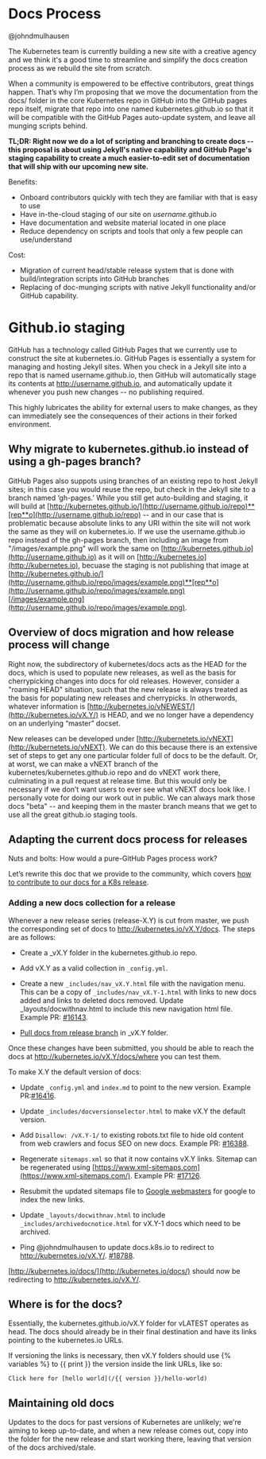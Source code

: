 # Docs Process

@johndmulhausen

The Kubernetes team is currently building a new site with a creative agency and we think it's a good time to streamline and simplify the docs creation process as we rebuild the site from scratch.

When a community is empowered to be effective contributors, great things happen. That’s why I’m proposing that we move the documentation from the docs/ folder in the core Kubernetes repo in GitHub into the GitHub pages repo itself, migrate that repo into one named kubernetes.github.io so that it will be compatible with the GitHub Pages auto-update system, and leave all munging scripts behind.

**TL;DR: Right now we do a lot of scripting and branching to create docs -- this proposal is about using Jekyll's native capability and GitHub Page's staging capability to create a much easier-to-edit set of documentation that will ship with our upcoming new site.**

Benefits:

* Onboard contributors quickly with tech they are familiar with that is easy to use
* Have in-the-cloud staging of our site on *username*.github.io
* Have documentation and website material located in one place
* Reduce dependency on scripts and tools that only a few people can use/understand

Cost:

* Migration of current head/stable release system that is done with build/integration scripts into GitHub branches
* Replacing of doc-munging scripts with native Jekyll functionality and/or GitHub capability.

# Github.io staging

GitHub has a technology called GitHub Pages that we currently use to construct the site at kubernetes.io. GitHub Pages is essentially a system for managing and hosting Jekyll sites. When you check in a Jekyll site into a repo that is named username.github.io, then GitHub will automatically stage its contents at http://username.github.io, and automatically update it whenever you push new changes -- no publishing required.

This highly lubricates the ability for external users to make changes, as they can immediately see the consequences of their actions in their forked environment. 

## Why migrate to kubernetes.github.io instead of using a gh-pages branch?

GitHub Pages also suppots using branches of an existing repo to host Jekyll sites; in this case you would reuse the repo, but check in the Jekyll site to a branch named ‘gh-pages.’ While you still get auto-building and staging, it will build at [http://kubernetes.github.io/](http://username.github.io/repo)**[rep**o](http://username.github.io/repo) -- and in our case that is problematic because absolute links to any URI within the site will not work the same as they will on kubernetes.io. If we use the username.github.io repo instead of the gh-pages branch, then including an image from "/images/example.png" will work the same on [http://kubernetes.github.io](http://username.github.io) as it will on [http://kubernetes.io](http://kubernetes.io), becuase the staging is not publishing that image at [http://kubernetes.github.io/](http://username.github.io/repo/images/example.png)**[rep**o](http://username.github.io/repo/images/example.png)[/images/example.png](http://username.github.io/repo/images/example.png). 

## Overview of docs migration and how release process will change

Right now, the subdirectory of kubernetes/docs acts as the HEAD for the docs, which is used to populate new releases, as well as the basis for cherrypicking changes into docs for old releases. However, consider a "roaming HEAD" situation, such that the new release is always treated as the basis for populating new releases and  cherrypicks. In otherwords, whatever information is [http://kubernetes.io/vNEWEST/](http://kubernetes.io/vX.Y/) is HEAD, and we no longer have a dependency on an underlying “master” docset. 

New releases can be developed under [http://kubernetets.io/vNEXT](http://kubernetets.io/vNEXT). We can do this because there is an extensive set of steps to get any one particular folder full of docs to be the default. Or, at worst, we can make a vNEXT branch of the kubernetes/kubernetes.github.io repo and do vNEXT work there, culminating in a pull request at release time. But this would only be necessary if we don’t want users to ever see what vNEXT docs look like. I personally vote for doing our work out in public. We can always mark those docs "beta" -- and keeping them in the master branch means that we get to use all the great github.io staging tools. 

## Adapting the current docs process for releases

Nuts and bolts: How would a pure-GitHub Pages process work? 

Let’s rewrite this doc that we provide to the community, which covers [how to contribute to our docs for a K8s release](https://github.com/kubernetes/kubernetes/blob/master/docs/devel/update-release-docs.md).

### Adding a new docs collection for a release

Whenever a new release series (release-X.Y) is cut from master, we push the corresponding set of docs to http://kubernetes.io/vX.Y/docs. The steps are as follows:

* Create a _vX.Y folder in the kubernetes.github.io repo.

* Add vX.Y as a valid collection in `_config.yml`.

* Create a new `_includes/nav_vX.Y.html` file with the navigation menu. This can be a copy of `_includes/nav_vX.Y-1.html` with links to new docs added and links to deleted docs removed. Update _layouts/docwithnav.html to include this new navigation html file. Example PR: [#16143](https://github.com/kubernetes/kubernetes/pull/16143).

* [Pull docs from release branch](https://github.com/kubernetes/kubernetes/blob/master/docs/devel/update-release-docs.md#updating-docs-in-gh-pages-branch) in _vX.Y folder.

Once these changes have been submitted, you should be able to reach the docs at http://kubernetes.io/vX.Y/docs/where you can test them.

To make X.Y the default version of docs:

* Update `_config.yml` and `index.md` to point to the new version. Example PR:[#16416](https://github.com/kubernetes/kubernetes/pull/16416).

* Update `_includes/docversionselector.html` to make vX.Y the default version.

* Add `Disallow: /vX.Y-1/` to existing robots.txt file to hide old content from web crawlers and focus SEO on new docs. Example PR: [#16388](https://github.com/kubernetes/kubernetes/pull/16388).

* Regenerate `sitemaps.xml` so that it now contains vX.Y links. Sitemap can be regenerated using [https://www.xml-sitemaps.com](https://www.xml-sitemaps.com/). Example PR: [#17126](https://github.com/kubernetes/kubernetes/pull/17126).

* Resubmit the updated sitemaps file to [Google webmasters](https://www.google.com/webmasters/tools/sitemap-list?siteUrl=http://kubernetes.io/) for google to index the new links.

* Update `_layouts/docwithnav.html` to include `_includes/archivedocnotice.html` for vX.Y-1 docs which need to be archived.

* Ping @johndmulhausen to update docs.k8s.io to redirect to http://kubernetes.io/vX.Y/. [#18788](https://github.com/kubernetes/kubernetes/issues/18788).

[http://kubernetes.io/docs/](http://kubernetes.io/docs/) should now be redirecting to http://kubernetes.io/vX.Y/.

## Where is <HEAD> for the docs?

Essentially, the kubernetes.github.io/vX.Y folder for vLATEST operates as head. The docs should already be in their final destination and have its links pointing to the kubernetes.io URLs.

If versioning the links is necessary, then vX.Y folders should use {% variables %} to {{ print }} the version inside the link URLs, like so:

    Click here for [hello world](/{{ version }}/hello-world)

## Maintaining old docs

Updates to the docs for past versions of Kubernetes are unlikely; we're aiming to keep <HEAD> up-to-date, and when a new release comes out, copy <HEAD> into the folder for the new release and start working there, leaving that version of the docs archived/stale. 

